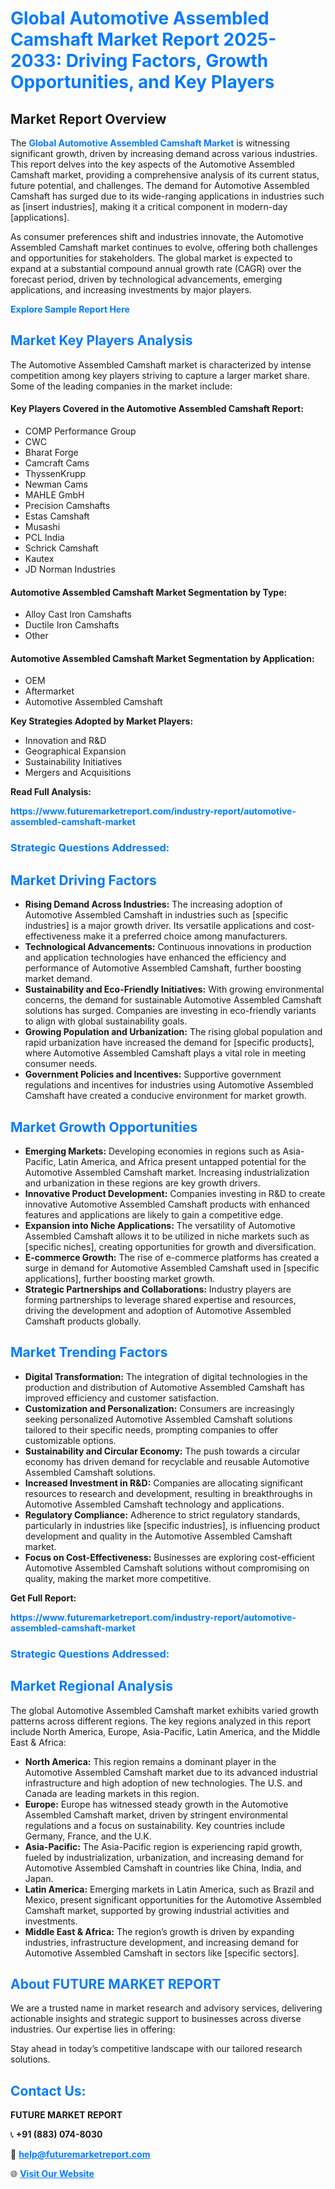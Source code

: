 <h1 style="color: #007BFF;">Global Automotive Assembled Camshaft Market Report 2025-2033: Driving Factors, Growth Opportunities, and Key Players</h1>

<section id="overview">
<h2>Market Report Overview</h2>
<p>The <a href="https://www.futuremarketreport.com/industry-report/automotive-assembled-camshaft-market" style="color: #007BFF; text-decoration: none;"><strong>Global Automotive Assembled Camshaft Market</strong></a> is witnessing significant growth, driven by increasing demand across various industries. This report delves into the key aspects of the Automotive Assembled Camshaft market, providing a comprehensive analysis of its current status, future potential, and challenges. The demand for Automotive Assembled Camshaft has surged due to its wide-ranging applications in industries such as [insert industries], making it a critical component in modern-day [applications].</p>
<p>As consumer preferences shift and industries innovate, the Automotive Assembled Camshaft market continues to evolve, offering both challenges and opportunities for stakeholders. The global market is expected to expand at a substantial compound annual growth rate (CAGR) over the forecast period, driven by technological advancements, emerging applications, and increasing investments by major players.</p>
</section>

<section id="overview">
<p><a href="https://www.futuremarketreport.com/request-sample/reportId=125973" style="color: #007BFF; text-decoration: none;"><strong>Explore Sample Report Here</strong></a></p>
</section>

<section id="key-players">
<h2 style="color: #007BFF;">Market Key Players Analysis</h2>
<p>The Automotive Assembled Camshaft market is characterized by intense competition among key players striving to capture a larger market share. Some of the leading companies in the market include:</p>
<h4>Key Players Covered in the Automotive Assembled Camshaft Report:</h4>
<ul><li>COMP Performance Group</li><li>CWC</li><li>Bharat Forge</li><li>Camcraft Cams</li><li>ThyssenKrupp</li><li>Newman Cams</li><li>MAHLE GmbH</li><li>Precision Camshafts</li><li>Estas Camshaft</li><li>Musashi</li><li>PCL India</li><li>Schrick Camshaft</li><li>Kautex</li><li>JD Norman Industries</li></ul>
<h4>Automotive Assembled Camshaft Market Segmentation by Type:</h4>
<ul><li>Alloy Cast Iron Camshafts</li><li>Ductile Iron Camshafts</li><li>Other</li></ul>

<h4>Automotive Assembled Camshaft Market Segmentation by Application:</h4>
<ul><li>OEM</li><li>Aftermarket</li><li>Automotive Assembled Camshaft</li></ul>
<p><strong>Key Strategies Adopted by Market Players:</strong></p>
<ul>
<li>Innovation and R&D</li>
<li>Geographical Expansion</li>
<li>Sustainability Initiatives</li>
<li>Mergers and Acquisitions</li>
</ul>
</section>

<section>
<p><strong>Read Full Analysis: </strong></p><a href="https://www.futuremarketreport.com/industry-report/automotive-assembled-camshaft-market" style="color: #007BFF; text-decoration: none;"><strong>https://www.futuremarketreport.com/industry-report/automotive-assembled-camshaft-market</strong></a>
<h3 style="color: #007BFF;">Strategic Questions Addressed:</h3>
</section>

<section id="driving-factors">
<h2 style="color: #007BFF;">Market Driving Factors</h2>
<ul>
<li><strong>Rising Demand Across Industries:</strong> The increasing adoption of Automotive Assembled Camshaft in industries such as [specific industries] is a major growth driver. Its versatile applications and cost-effectiveness make it a preferred choice among manufacturers.</li>
<li><strong>Technological Advancements:</strong> Continuous innovations in production and application technologies have enhanced the efficiency and performance of Automotive Assembled Camshaft, further boosting market demand.</li>
<li><strong>Sustainability and Eco-Friendly Initiatives:</strong> With growing environmental concerns, the demand for sustainable Automotive Assembled Camshaft solutions has surged. Companies are investing in eco-friendly variants to align with global sustainability goals.</li>
<li><strong>Growing Population and Urbanization:</strong> The rising global population and rapid urbanization have increased the demand for [specific products], where Automotive Assembled Camshaft plays a vital role in meeting consumer needs.</li>
<li><strong>Government Policies and Incentives:</strong> Supportive government regulations and incentives for industries using Automotive Assembled Camshaft have created a conducive environment for market growth.</li>
</ul>
</section>

<section id="growth-opportunities">
<h2 style="color: #007BFF;">Market Growth Opportunities</h2>
<ul>
<li><strong>Emerging Markets:</strong> Developing economies in regions such as Asia-Pacific, Latin America, and Africa present untapped potential for the Automotive Assembled Camshaft market. Increasing industrialization and urbanization in these regions are key growth drivers.</li>
<li><strong>Innovative Product Development:</strong> Companies investing in R&D to create innovative Automotive Assembled Camshaft products with enhanced features and applications are likely to gain a competitive edge.</li>
<li><strong>Expansion into Niche Applications:</strong> The versatility of Automotive Assembled Camshaft allows it to be utilized in niche markets such as [specific niches], creating opportunities for growth and diversification.</li>
<li><strong>E-commerce Growth:</strong> The rise of e-commerce platforms has created a surge in demand for Automotive Assembled Camshaft used in [specific applications], further boosting market growth.</li>
<li><strong>Strategic Partnerships and Collaborations:</strong> Industry players are forming partnerships to leverage shared expertise and resources, driving the development and adoption of Automotive Assembled Camshaft products globally.</li>
</ul>
</section>

<section id="trending-factors">
<h2 style="color: #007BFF;">Market Trending Factors</h2>
<ul>
<li><strong>Digital Transformation:</strong> The integration of digital technologies in the production and distribution of Automotive Assembled Camshaft has improved efficiency and customer satisfaction.</li>
<li><strong>Customization and Personalization:</strong> Consumers are increasingly seeking personalized Automotive Assembled Camshaft solutions tailored to their specific needs, prompting companies to offer customizable options.</li>
<li><strong>Sustainability and Circular Economy:</strong> The push towards a circular economy has driven demand for recyclable and reusable Automotive Assembled Camshaft solutions.</li>
<li><strong>Increased Investment in R&D:</strong> Companies are allocating significant resources to research and development, resulting in breakthroughs in Automotive Assembled Camshaft technology and applications.</li>
<li><strong>Regulatory Compliance:</strong> Adherence to strict regulatory standards, particularly in industries like [specific industries], is influencing product development and quality in the Automotive Assembled Camshaft market.</li>
<li><strong>Focus on Cost-Effectiveness:</strong> Businesses are exploring cost-efficient Automotive Assembled Camshaft solutions without compromising on quality, making the market more competitive.</li>
</ul>
</section>

<section>
<p><strong>Get Full Report: </strong></p><a href="https://www.futuremarketreport.com/industry-report/automotive-assembled-camshaft-market" style="color: #007BFF; text-decoration: none;"><strong>https://www.futuremarketreport.com/industry-report/automotive-assembled-camshaft-market</strong></a>
<h3 style="color: #007BFF;">Strategic Questions Addressed:</h3>
</section>


<section id="regional-analysis">
<h2 style="color: #007BFF;">Market Regional Analysis</h2>
<p>The global Automotive Assembled Camshaft market exhibits varied growth patterns across different regions. The key regions analyzed in this report include North America, Europe, Asia-Pacific, Latin America, and the Middle East & Africa:</p>
<ul>
<li><strong>North America:</strong> This region remains a dominant player in the Automotive Assembled Camshaft market due to its advanced industrial infrastructure and high adoption of new technologies. The U.S. and Canada are leading markets in this region.</li>
<li><strong>Europe:</strong> Europe has witnessed steady growth in the Automotive Assembled Camshaft market, driven by stringent environmental regulations and a focus on sustainability. Key countries include Germany, France, and the U.K.</li>
<li><strong>Asia-Pacific:</strong> The Asia-Pacific region is experiencing rapid growth, fueled by industrialization, urbanization, and increasing demand for Automotive Assembled Camshaft in countries like China, India, and Japan.</li>
<li><strong>Latin America:</strong> Emerging markets in Latin America, such as Brazil and Mexico, present significant opportunities for the Automotive Assembled Camshaft market, supported by growing industrial activities and investments.</li>
<li><strong>Middle East & Africa:</strong> The region’s growth is driven by expanding industries, infrastructure development, and increasing demand for Automotive Assembled Camshaft in sectors like [specific sectors].</li>
</ul>
</section>

<footer>
<h2 style="color: #007BFF;">About FUTURE MARKET REPORT</h2>
<p>We are a trusted name in market research and advisory services, delivering actionable insights and strategic support to businesses across diverse industries. Our expertise lies in offering:</p>

<p>Stay ahead in today’s competitive landscape with our tailored research solutions.</p>

<h2 style="color: #007BFF;">Contact Us:</h2>
<p><strong>FUTURE MARKET REPORT</strong></p>
<p>📞 <strong>+91 (883) 074-8030</strong></p>
<p>📧 <strong><a href="mailto:help@futuremarketreport.com" style="color: #007BFF;">help@futuremarketreport.com</a></strong></p>
<p>🌐 <strong><a href="https://www.futuremarketreport.com/" style="color: #007BFF;">Visit Our Website</a></strong></p>
</footer>